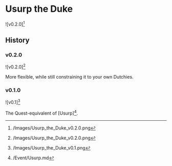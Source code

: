 # Usurp the Duke

![v0.2.0][^v0.2.0]

## History

### v0.2.0

![v0.2.0][^v0.2.0]

More flexible, while still constraining it to your own Dutchies.

### v0.1.0

![v0.1][^1]

The Quest-equivalent of [Usurp][^2].

[^1]: /Images/Usurp_the_Duke_v0.1.png
[^2]: /Event/Usurp.md
[^v0.2.0]: /Images/Usurp_the_Duke_v0.2.0.png

